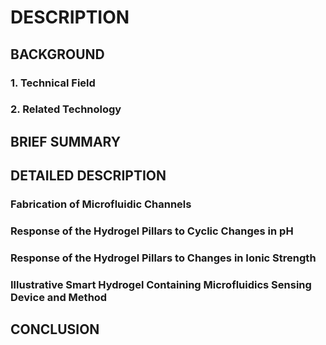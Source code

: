 # DESCRIPTION

## BACKGROUND

### 1. Technical Field

### 2. Related Technology

## BRIEF SUMMARY

## DETAILED DESCRIPTION

### Fabrication of Microfluidic Channels

### Response of the Hydrogel Pillars to Cyclic Changes in pH

### Response of the Hydrogel Pillars to Changes in Ionic Strength

### Illustrative Smart Hydrogel Containing Microfluidics Sensing Device and Method

## CONCLUSION

